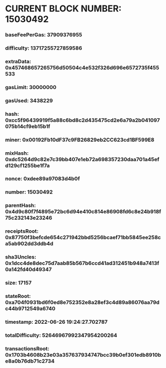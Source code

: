# CURRENT BLOCK NUMBER: 15030492

### baseFeePerGas: 37909376955
### difficulty: 13717255727859586
### extraData: 0x457468657265756d50504c4e532f326d696e6572735f455533
### gasLimit: 30000000
### gasUsed: 3438229
### hash: 0xcc5f96439919f5a88c6bd8c2d435475cd2e6a79a2b041097075b14cf9eb15b1f
### miner: 0x00192Fb10dF37c9FB26829eb2CC623cd1BF599E8
### mixHash: 0xdc5264d9c82e7c39bb407e1eb72a698357230daa701a45efd129cf1255be1f7a
### nonce: 0xdee89a97083d4b0f
### number: 15030492
### parentHash: 0x4d9c80f7f4895e72bc6d94e410c814e86908fd6c8e24b918f75c232143e23246
### receiptsRoot: 0x87750f3befcde654c271942bbd5256bcaef71bb5845ee258ca5ab902dd3ddb4d
### sha3Uncles: 0x1dcc4de8dec75d7aab85b567b6ccd41ad312451b948a7413f0a142fd40d49347
### size: 17157
### stateRoot: 0xa704f0931bd6f0ed8e752352e8a28ef3c4d89a86076aa79dc44b9712549a6740
### timestamp: 2022-06-26 19:24:27.702787
### totalDifficulty: 52646967992347954200264
### transactionsRoot: 0x1703b4608b23e03a357637934747bcc39b0ef301edb8910be8a0b76db71c2734
